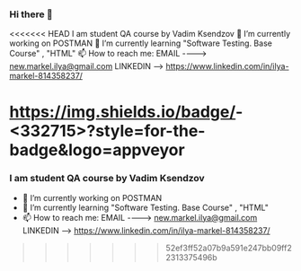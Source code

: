 ### Hi there 👋

<<<<<<< HEAD
I am student QA course by Vadim Ksendzov
🔭 I’m currently working on POSTMAN
🌱 I’m currently learning "Software Testing. Base Course" , "HTML"
📫 How to reach me: EMAIL ----> new.markel.ilya@gmail.com LINKEDIN --> https://www.linkedin.com/in/ilya-markel-814358237/

https://img.shields.io/badge/<MESSAGE>-<332715>?style=for-the-badge&logo=appveyor
=======
### I am student QA course by Vadim Ksendzov


- 🔭 I’m currently working on POSTMAN
- 🌱 I’m currently learning "Software Testing. Base Course" , "HTML"
- 📫 How to reach me:  EMAIL ----> new.markel.ilya@gmail.com
                       LINKEDIN --> https://www.linkedin.com/in/ilya-markel-814358237/
                       
>>>>>>> 52ef3ff52a07b9a591e247bb09ff22313375496b
